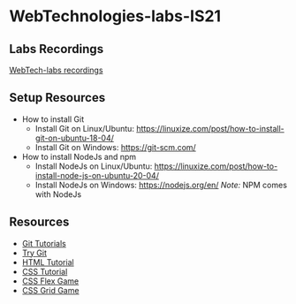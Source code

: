# WebTechnologies-labs-IS21

## Labs Recordings
[WebTech-labs recordings](https://drive.google.com/drive/folders/1cBoLKzPiDvdhuGxHicBSxKc5foKaUnZE?usp=sharing)

## Setup Resources
- How to install Git
  - Install Git on Linux/Ubuntu: https://linuxize.com/post/how-to-install-git-on-ubuntu-18-04/
  - Install Git on Windows: https://git-scm.com/
- How to install NodeJs and npm 
  - Install NodeJs on Linux/Ubuntu: https://linuxize.com/post/how-to-install-node-js-on-ubuntu-20-04/
  - Install NodeJs on Windows: https://nodejs.org/en/
  *Note:* NPM comes with NodeJs

## Resources
- [Git Tutorials](https://www.atlassian.com/git/tutorials)
- [Try Git](https://try.github.io/)
- [HTML Tutorial](https://www.codecademy.com/learn/learn-html)
- [CSS Tutorial](https://www.codecademy.com/learn/learn-css)
- [CSS Flex Game](http://flexboxfroggy.com/)
- [CSS Grid Game](https://cssgridgarden.com/)
